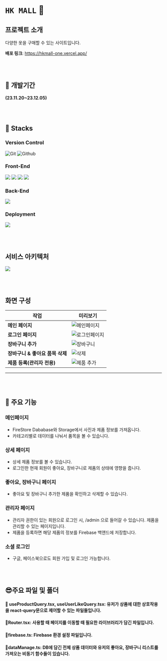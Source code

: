 # ``HK MALL`` :tshirt:


## 프로젝트 소개

다양한 옷을 구매할 수 있는 사이트입니다.

**배포 링크**: https://hkmall-one.vercel.app/

<br/><br/>

## :boxing_glove: 개발기간

**(23.11.20~23.12.05)**

<br/><br/>

## :sunflower: Stacks

### Version Control
![Git](https://img.shields.io/badge/Git-F05032?style=for-the-badge&logo=Git&logoColor=white) ![Github](https://img.shields.io/badge/GitHub-181717?style=for-the-badge&logo=GitHub&logoColor=white)

### Front-End
<img src="https://img.shields.io/badge/React-61DAFB?style=for-the-badge&logo=React&logoColor=white"/> <img src="https://img.shields.io/badge/typescript-3178C6?style=for-the-badge&logo=typescript&logoColor=white"> <img src="https://img.shields.io/badge/react_router-CA4245?style=for-the-badge&logo=reactrouter&logoColor=white"> <img src="https://img.shields.io/badge/react_query-FF4154?style=for-the-badge&logo=reactquery&logoColor=white">

### Back-End
<img src="https://img.shields.io/badge/firebase-FFCA28?style=for-the-badge&logo=firebase&logoColor=white"/>

### Deployment
<img src="https://img.shields.io/badge/vercel-000000?style=for-the-badge&logo=vercel&logoColor=white"/>

<br/><br/>

## 서비스 아키텍처
<img src="https://firebasestorage.googleapis.com/v0/b/ts-hk-mall.appspot.com/o/etc%2Farchitecture%2Fhkmall%20Architecture.png?alt=media&token=7fbda361-3ed2-4f4d-9a57-c547e1a7a280"/>


<br/><br/>

## 화면 구성


| 작업                                       | 미리보기                           |
| ------------------------------------------ | ----------------------------- |
| **메인 페이지**                           |  ![메인페이지](https://github.com/CTDKSKM/hkmall/assets/69897998/1e8a4f2a-8985-4b70-a02f-a016a6e3caab)|
| **로그인 페이지**                         |  ![로그인페이지](https://github.com/CTDKSKM/hkmall/assets/69897998/ed88940f-47d3-450a-ba96-04ab0cf0346a)|
| **장바구니 추가**                         |  ![장바구니](https://github.com/CTDKSKM/hkmall/assets/69897998/f0ec0c51-bbac-4916-b3df-eacbd11c72b4)|
| **장바구니 & 좋아요 품목 삭제**        |    ![삭제](https://github.com/CTDKSKM/hkmall/assets/69897998/7788409b-cf5c-40e7-94ff-91d6ad25d373)|
| **제품 등록(관리자 전용)**                |  ![제품 추가](https://github.com/CTDKSKM/hkmall/assets/69897998/7581df85-e702-4340-baf1-5c419dad1ee7) |

---

<br/><br/>

## :partying_face: 주요 기능

### 메인페이지

- FireStore Dababase와 Storage에서 사진과 제품 정보를 가져옵니다.
- 카테고리별로 데이터를 나눠서 품목을 볼 수 있습니다.

### 상세 페이지

- 상세 제품 정보를 볼 수 있습니다.
- 로그인한 현재 회원이 좋아요, 장바구니로 제품의 상태에 영향을 줍니다.


### 좋아요, 장바구니 페이지

- 좋아요 및 장바구니 추가한 제품을 확인하고 삭제할 수 있습니다.


### 관리자 페이지

- 관리자 권한이 있는 회원으로 로그인 시, /admin 으로 들어갈 수 있습니다. 제품을 관리할 수 있는 페이지입니다.
- 제품을 등록하면 해당 제품의 정보를 Firebase 백앤드에 저장합니다.

### 소셜 로그인

- 구글, 페이스북으로도 회원 가입 및 로그인 가능합니다.


<br/><br/>

## :sunglasses:주요 파일 및 폴더

#### 📜 useProductQuery.tsx, useUserLikeQuery.tsx: 유저가 상품에 대한 상호작용을 react-query문으로 제어할 수 있는 파일들입니다.
#### 📜Router.tsx: 사용할 때 페이지를 이동할 때 필요한 라이브러리가 담긴 파일입니다.
#### 📜firebase.ts: Firebase 환경 설정 파일입니다.
#### 📜dataManage.ts: DB에 담긴 전체 상품 데이터와 유저의 좋아요, 장바구니 리스트를 가져오는 비동기 함수들이 있습니다.



<br/><br/>

<br/><br/>
